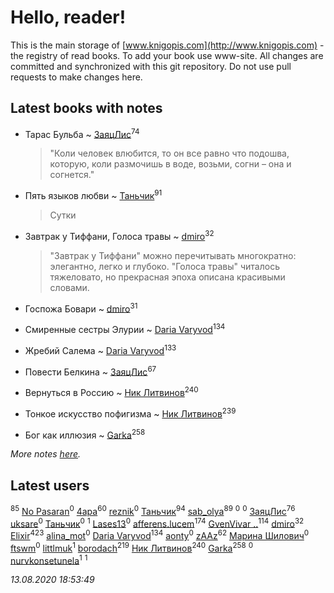# Hello, reader!
This is the main storage of [www.knigopis.com](http://www.knigopis.com) - the registry of read books.
To add your book use www-site. All changes are committed and synchronized with this git repository.
Do not use pull requests to make changes here.


## Latest books with notes
* Тарас Бульба ~ [ЗаяцЛис](users/112/112388384595246311466-google)<sup>74</sup>
    > "Коли человек влюбится, то он все равно что подошва, которую, коли размочишь в воде, возьми, согни – она и согнется."

* Пять языков любви ~ [Таньчик](users/209/2096581563762610-facebook)<sup>91</sup>
    > Сутки

* Завтрак у Тиффани, Голоса травы ~ [dmiro](users/571/5714115-vkontakte)<sup>32</sup>
    > "Завтрак у Тиффани" можно перечитывать многократно: элегантно, легко и глубоко. "Голоса травы" читалось тяжеловато, но прекрасная эпоха описана красивыми словами.

* Госпожа Бовари ~ [dmiro](users/571/5714115-vkontakte)<sup>31</sup>

* Смиренные сестры Элурии ~ [Daria Varyvod](users/829/829893410524253-facebook)<sup>134</sup>

* Жребий Салема ~ [Daria Varyvod](users/829/829893410524253-facebook)<sup>133</sup>

* Повести Белкина ~ [ЗаяцЛис](users/112/112388384595246311466-google)<sup>67</sup>

* Вернуться в Россию ~ [Ник Литвинов](users/241/241974816-vkontakte)<sup>240</sup>

* Тонкое искусство пофигизма ~ [Ник Литвинов](users/241/241974816-vkontakte)<sup>239</sup>

* Бог как иллюзия ~ [Garka](users/115/115753719718250012620-google)<sup>258</sup>


_More notes [here](latest_books_with_notes.md)._


## Latest users
[](users/300/300123225-vkontakte)<sup>85</sup> 
[No Pasaran](users/878/87846211-vkontakte)<sup>0</sup> 
[4apa](users/117/117392596378069249667-google)<sup>60</sup> 
[reznik](users/107/107373097238064458501-google)<sup>0</sup> 
[Таньчик](users/209/2096581563762610-facebook)<sup>94</sup> 
[sab_olya](users/139/139338401-vkontakte)<sup>89</sup> 
[](users/113/113751741123975959230-google)<sup>0</sup> 
[](users/104/104760281666580438661-google)<sup>0</sup> 
[ЗаяцЛис](users/112/112388384595246311466-google)<sup>76</sup> 
[uksare](users/124/1241750892508336-facebook)<sup>0</sup> 
[Таньчик](users/108/108099895630206704374-google)<sup>0</sup> 
[](users/109/109106074083820102515-google)<sup>1</sup> 
[Lases13](users/103/103233187704022534226-google)<sup>0</sup> 
[afferens.lucem](users/196/196071655-vkontakte)<sup>174</sup> 
[GvenVivar ..](users/158/158266434925901-facebook)<sup>114</sup> 
[dmiro](users/571/5714115-vkontakte)<sup>32</sup> 
[Elixir](users/115/115826717712507836033-google)<sup>423</sup> 
[alina_mot](users/103/103322968684647562714-google)<sup>0</sup> 
[Daria Varyvod](users/829/829893410524253-facebook)<sup>134</sup> 
[aonty](users/230/230130972-vkontakte)<sup>0</sup> 
[zAAz](users/202/202248233-vkontakte)<sup>62</sup> 
[Марина Шилович](users/172/17277138623026186920-mailru)<sup>0</sup> 
[ftswm](users/100/100638342-vkontakte)<sup>0</sup> 
[littlmuk](users/106/106892998330932949986-google)<sup>1</sup> 
[borodach](users/157/15706320-vkontakte)<sup>219</sup> 
[Ник Литвинов](users/241/241974816-vkontakte)<sup>240</sup> 
[Garka](users/115/115753719718250012620-google)<sup>258</sup> 
[](users/768/768549983-yandex)<sup>0</sup> 
[nurvkonsetunela](users/193/193873058-vkontakte)<sup>1</sup> 
[](users/111/111978052714957627223-google)<sup>1</sup> 


_13.08.2020 18:53:49_
